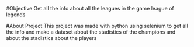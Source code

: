 #Objective
Get all the info about all the leagues in the game league of legends

#About Project
This project was made with python using selenium to get all the info and make a dataset about the stadistics of the champions and about the stadistics about the players
